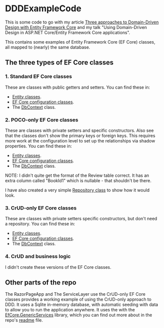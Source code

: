 # DDDExampleCode

This is some code to go with my article [Three approaches to Domain-Driven Design with Entity Framework Core](https://www.thereformedprogrammer.net/three-approaches-to-domain-driven-design-with-entity-framework-core/)
and my talk "Using Domain-Driven Design in ASP.NET Core/Entity Framework Core applications". 

This contains some examples of Entity Framework Core (EF Core) classes, all mapped to (nearly) the same database.

## The three types of EF Core classes 

### 1. Standard EF Core classes

These are classes with public getters and setters. You can find these in:
- [Entity classes](https://github.com/JonPSmith/DDDExampleCode/tree/master/DataLayer/EfClasses/Standard).
- [EF Core configuration classes](https://github.com/JonPSmith/DDDExampleCode/tree/master/DataLayer/EfCode/Configurations/Standard).
- The [DbContext](https://github.com/JonPSmith/DDDExampleCode/blob/master/DataLayer/EfCode/StandardDbContext.cs) class.

### 2. POCO-only EF Core classes

These are classes with private setters and specific constructors. Also see that the classes don't show the primary keys or foreign keys. 
This requires more work at the configuration level to set up the relationships via shadow properties.  You can find these in:
- [Entity classes](https://github.com/JonPSmith/DDDExampleCode/tree/master/DataLayer/EfClasses/PocoOnly).
- [EF Core configuration classes](https://github.com/JonPSmith/DDDExampleCode/tree/master/DataLayer/EfCode/Configurations/PocoOnly).
- The [DbContext](https://github.com/JonPSmith/DDDExampleCode/blob/master/DataLayer/EfCode/PocoOnlyDbContext.cs) class.

NOTE: I didn't quite get the format of the Review table correct. It has an extra column called "BookId1" which is nullable - that shouldn't be there.

I have also created a very simple [Repository class](https://github.com/JonPSmith/DDDExampleCode/blob/master/PocoRepository/Repository.cs)
to show how it would look.

### 3. CrUD-only EF Core classes

These are classes with private setters specific constructors, but don't need a repository. You can find these in:
- [Entity classes](https://github.com/JonPSmith/DDDExampleCode/tree/master/DataLayer/EfClasses/Standard).
- [EF Core configuration classes](https://github.com/JonPSmith/DDDExampleCode/tree/master/DataLayer/EfCode/Configurations/Standard).
- The [DbContext](https://github.com/JonPSmith/DDDExampleCode/blob/master/DataLayer/EfCode/StandardDbContext.cs) class.

### 4. CrUD and business logic

I didn't create these versions of the EF Core classes. 


## Other parts of the repo

The RazorPageApp and The ServiceLayer use the CrUD-only EF Core classes 
provides a working example of using the CrUD-only approach to DDD. 
It uses a Sqlite in-memory database, with automatic seeding with data to allow you to run the application anywhere.
It uses the with the [EfCore.GenericServices](https://www.nuget.org/packages/EfCore.GenericServices/) library,
which you can find out more about in the repo's [readme](https://github.com/JonPSmith/EfCore.GenericServices/blob/master/README.md) file.